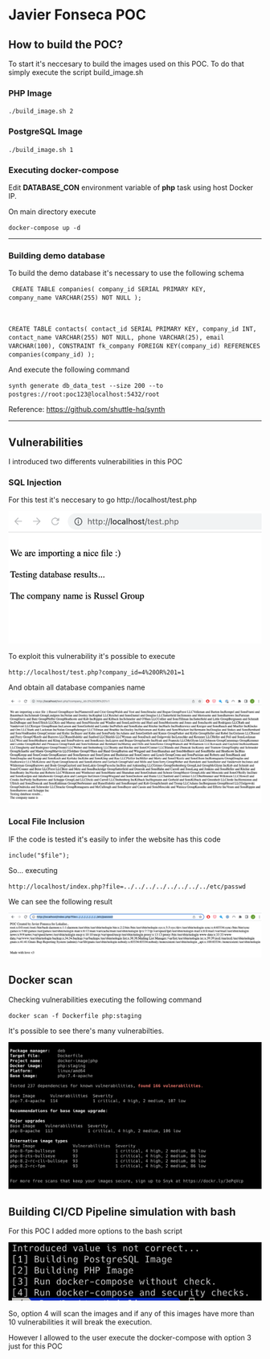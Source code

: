 # Javier Fonseca POC

## How to build the POC?

To start it's neccesary to build the images used on this POC. To do that simply execute the script build_image.sh

### **PHP Image**

`./build_image.sh 2`

### **PostgreSQL Image**

`./build_image.sh 1`

### **Executing docker-compose**

Edit **DATABASE_CON** environment variable of **php** task using host Docker IP.

On main directory execute

`docker-compose up -d`

-------------

### **Building demo database**

To build the demo database it's necessary to use the following schema

<code> CREATE TABLE companies(
   company_id SERIAL PRIMARY KEY,
   company_name VARCHAR(255) NOT NULL
);

CREATE TABLE contacts(
   contact_id SERIAL PRIMARY KEY,
   company_id INT,
   contact_name VARCHAR(255) NOT NULL,
   phone VARCHAR(25),
   email VARCHAR(100),
   CONSTRAINT fk_company
      FOREIGN KEY(company_id) 
      REFERENCES companies(company_id)
); </code>

And execute the following command

`synth generate db_data_test --size 200 --to postgres://root:poc123@localhost:5432/root`

Reference: https://github.com/shuttle-hq/synth

-------------

## Vulnerabilities

I introduced two differents vulnerabilities in this POC

### SQL Injection

For this test it's neccesary to go http://localhost/test.php

![php1](Images/sql_injection.png)

To exploit this vulnerability it's possible to execute

`http://localhost/test.php?company_id=4%20OR%201=1`

And obtain all database companies name

![php1](Images/sql_injection2.png)

### Local File Inclusion

IF the code is tested it's easily to infer the website has this code

`include("$file");`

So... executing 

`http://localhost/index.php?file=../../../../../../../../etc/passwd`

We can see the following result

![php1](Images/lfi.png)


## Docker scan

Checking vulnerabilities executing the following command

`docker scan -f Dockerfile php:staging`

It's possible to see there's many vulnerabilties.

![php1](Images/php_scan.png)

## Building CI/CD Pipeline simulation with bash

For this POC I added more options to the bash script

![php1](Images/options.png)

So, option 4 will scan the images and if any of this images have more than 10 vulnerabilities it will break the execution. 

However I allowed to the user execute the docker-compose with option 3 just for this POC
